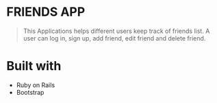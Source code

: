# FRIENDS  APP

> This Applications helps different users keep track of friends list. A user can log in, sign up, add friend, edit friend and delete friend.

# Built with
- Ruby on Rails 
- Bootstrap
